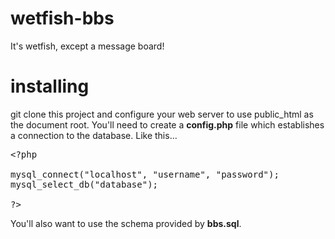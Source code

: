 # wetfish-bbs
It's wetfish, except a message board!


# installing
git clone this project and configure your web server to use public_html as the document root.
You'll need to create a **config.php** file which establishes a connection to the database. Like this...

<pre>
&lt;?php

mysql_connect("localhost", "username", "password");
mysql_select_db("database");

?&gt;
</pre>

You'll also want to use the schema provided by **bbs.sql**.

